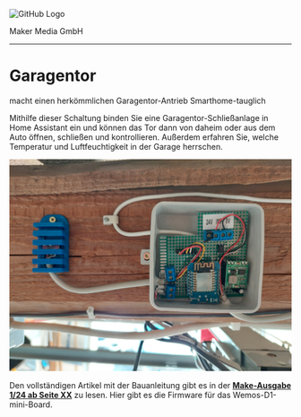 ![GitHub Logo](http://www.heise.de/make/icons/make_logo.png)

Maker Media GmbH
*** 

# Garagentor
macht einen herkömmlichen Garagentor-Antrieb Smarthome-tauglich

Mithilfe dieser Schaltung binden Sie eine Garagentor-Schließanlage in Home Assistant ein und können das Tor dann von daheim oder aus dem Auto öffnen, schließen und kontrollieren. Außerdem erfahren Sie, welche Temperatur und Luftfeuchtigkeit in der Garage herrschen.

![Picture](https://github.com/MakeMagazinDE/Garagentor/blob/main/Einbau%20in%20Aufputzdose.jpg)

Den vollständigen Artikel mit der Bauanleitung gibt es in der **[Make-Ausgabe 1/24 ab Seite XX](https://www.heise.de/select/make/2019/1/1551100253897264)** zu lesen. 
Hier gibt es die Firmware für das Wemos-D1-mini-Board.
